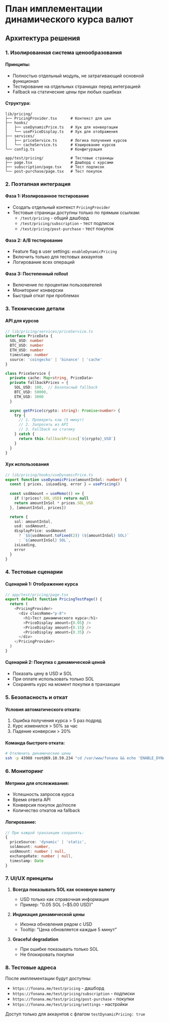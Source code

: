 # План имплементации динамического курса валют

## Архитектура решения

### 1. Изолированная система ценообразования

#### Принципы:
- Полностью отдельный модуль, не затрагивающий основной функционал
- Тестирование на отдельных страницах перед интеграцией
- Fallback на статические цены при любых ошибках

#### Структура:
```
lib/pricing/
├── PricingProvider.tsx      # Контекст для цен
├── hooks/
│   ├── useDynamicPrice.ts   # Хук для конвертации
│   └── usePriceDisplay.ts   # Хук для отображения
├── services/
│   ├── priceService.ts      # Логика получения курсов
│   └── cacheService.ts      # Кэширование курсов
└── config.ts                # Конфигурация

app/test/pricing/            # Тестовые страницы
├── page.tsx                 # Дашборд с курсами
├── subscription/page.tsx    # Тест подписок
└── post-purchase/page.tsx   # Тест покупок
```

### 2. Поэтапная интеграция

#### Фаза 1: Изолированное тестирование
- Создать отдельный контекст `PricingProvider`
- Тестовые страницы доступны только по прямым ссылкам:
  - `/test/pricing` - общий дашборд
  - `/test/pricing/subscription` - тест подписок
  - `/test/pricing/post-purchase` - тест покупок

#### Фаза 2: A/B тестирование
- Feature flag в user settings: `enableDynamicPricing`
- Включить только для тестовых аккаунтов
- Логирование всех операций

#### Фаза 3: Постепенный rollout
- Включение по процентам пользователей
- Мониторинг конверсии
- Быстрый откат при проблемах

### 3. Технические детали

#### API для курсов
```typescript
// lib/pricing/services/priceService.ts
interface PriceData {
  SOL_USD: number
  BTC_USD: number
  ETH_USD: number
  timestamp: number
  source: 'coingecko' | 'binance' | 'cache'
}

class PriceService {
  private cache: Map<string, PriceData>
  private fallbackPrices = {
    SOL_USD: 100,  // Безопасный fallback
    BTC_USD: 50000,
    ETH_USD: 3000
  }

  async getPrice(crypto: string): Promise<number> {
    try {
      // 1. Проверить кэш (5 минут)
      // 2. Запросить из API
      // 3. Fallback на статику
    } catch {
      return this.fallbackPrices[`${crypto}_USD`]
    }
  }
}
```

#### Хук использования
```typescript
// lib/pricing/hooks/useDynamicPrice.ts
export function useDynamicPrice(amountInSol: number) {
  const { prices, isLoading, error } = usePricing()
  
  const usdAmount = useMemo(() => {
    if (!prices?.SOL_USD) return null
    return amountInSol * prices.SOL_USD
  }, [amountInSol, prices])

  return {
    sol: amountInSol,
    usd: usdAmount,
    displayPrice: usdAmount 
      ? `$${usdAmount.toFixed(2)} (${amountInSol} SOL)`
      : `${amountInSol} SOL`,
    isLoading,
    error
  }
}
```

### 4. Тестовые сценарии

#### Сценарий 1: Отображение курса
```typescript
// app/test/pricing/page.tsx
export default function PricingTestPage() {
  return (
    <PricingProvider>
      <div className="p-8">
        <h1>Тест динамического курса</h1>
        <PriceDisplay amount={0.05} />
        <PriceDisplay amount={0.15} />
        <PriceDisplay amount={0.35} />
      </div>
    </PricingProvider>
  )
}
```

#### Сценарий 2: Покупка с динамической ценой
- Показать цену в USD и SOL
- При оплате использовать только SOL
- Сохранять курс на момент покупки в транзакции

### 5. Безопасность и откат

#### Условия автоматического отката:
1. Ошибка получения курса > 5 раз подряд
2. Курс изменился > 50% за час
3. Падение конверсии > 20%

#### Команда быстрого отката:
```bash
# Отключить динамические цены
ssh -p 43988 root@69.10.59.234 "cd /var/www/fonana && echo 'ENABLE_DYNAMIC_PRICING=false' >> .env && pm2 restart fonana"
```

### 6. Мониторинг

#### Метрики для отслеживания:
- Успешность запросов курса
- Время ответа API
- Конверсия покупок до/после
- Количество откатов на fallback

#### Логирование:
```typescript
// При каждой транзакции сохранять:
{
  priceSource: 'dynamic' | 'static',
  solAmount: number,
  usdAmount: number | null,
  exchangeRate: number | null,
  timestamp: Date
}
```

### 7. UI/UX принципы

1. **Всегда показывать SOL как основную валюту**
   - USD только как справочная информация
   - Пример: "0.05 SOL (~$5.00 USD)"

2. **Индикация динамической цены**
   - Иконка обновления рядом с USD
   - Tooltip: "Цена обновляется каждые 5 минут"

3. **Graceful degradation**
   - При ошибке показывать только SOL
   - Не блокировать покупки

### 8. Тестовые адреса

После имплементации будут доступны:
- `https://fonana.me/test/pricing` - дашборд
- `https://fonana.me/test/pricing/subscription` - подписки
- `https://fonana.me/test/pricing/post-purchase` - покупки
- `https://fonana.me/test/pricing/settings` - настройки

Доступ только для аккаунтов с флагом `testDynamicPricing: true` 
